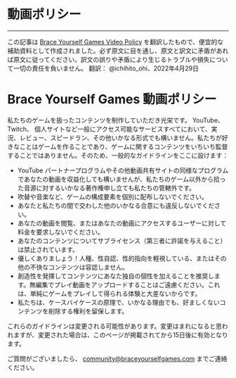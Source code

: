 # 動画ポリシー

---

この記事は [Brace Yourself Games Video Policy](https://braceyourselfgames.com/brace-yourself-games-video-policy/) を翻訳したもので、便宜的な補助資料として作成されました。必ず原文に目を通し、原文と訳文に矛盾があれば原文に従ってください。訳文の誤りや矛盾により生じるトラブルや損失について一切の責任を負いません。
翻訳： @ichihito_ohi、2022年4月29日

# Brace Yourself Games 動画ポリシー

私たちのゲームを扱ったコンテンツを制作していただき光栄です。 YouTube、 Twitch、 個人サイトなど一般にアクセス可能なサービスすべてにおいて、実況、レビュー、スピードラン、その他いかなる形式でも構いません。私たちが好きなことはゲームを作ることであり、ゲームに関するコンテンツをいちいち監督することではありません。そのため、一般的なガイドラインをここに設けます：

- YouTube パートナープログラムやその他動画共有サイトの同様なプログラムであなたの動画を収益化しても構いませんが、私たちのゲーム以外から拾った音源に対するいかなる著作権申し立ても私たちの管轄外です。
- 吹替や音楽など、ゲームの構成要素を個別に配布しないでください。
- あなたと私たちの間で交わした他のいかなる合意にも違反しないでください。
- あなたの動画を閲覧、またはあなたの動画にアクセスするユーザーに対して料金を要求しないでください。
- あなたのコンテンツについてサブライセンス（第三者に許諾を与えること）は禁止されています。
- 優しくありましょう！人種、性自認、性的指向を軽視している、またはその他の不快なコンテンツは容認しません。
- 創造性を発揮してコンテンツにあなた独自の個性を加えることを推奨します。無編集でプレイ動画をアップロードすることはご遠慮ください。これは、単純にゲームをプレイして得られる体験と大差ないからです。
- 私たちは、ケースバイケースの原理で、いかなる理由でも、好ましくないコンテンツを削除する権利を留保します。

これらのガイドラインは変更される可能性があります。変更はまれになると思われますが、変更された場合は、このページが掲載されてから15日後に有効となります。

ご質問がございましたら、 community@braceyourselfgames.com までご連絡ください。